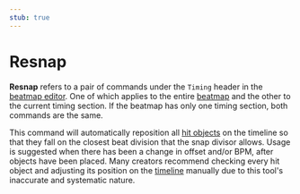 ```yaml
---
stub: true
---
```


# Resnap

**Resnap** refers to a pair of commands under the `Timing` header in the [beatmap editor](/wiki/Beatmap_Editor). One of which applies to the entire [beatmap](/wiki/Beatmap) and the other to the current timing section. If the beatmap has only one timing section, both commands are the same.

This command will automatically reposition all [hit objects](/wiki/Hit_object) on the timeline so that they fall on the closest beat division that the snap divisor allows. Usage is suggested when there has been a change in offset and/or BPM, after objects have been placed. Many creators recommend checking every hit object and adjusting its position on the [timeline](/wiki/Beatmap_Editor/Timelines) manually due to this tool's inaccurate and systematic nature.
